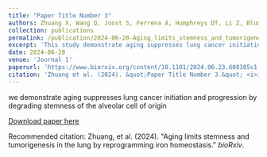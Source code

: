 ```yaml
---
title: "Paper Title Number 3"
authors: Zhuang X, Wang Q, Joost S, Ferrena A, Humphreys DT, Li Z, Blum M, Bastl K, Ding S, Landais Y, Zhan Y, Zhao Y, Chaligne R, Lee JH, Carrasco SE, Bhanot UK, Koche RP, Bott MJ, Katajisto P, Soto-Feliciano YM, Pisanic T, Thomas T, Zheng D, Wong ES, Tammela T.
collection: publications
permalink: /publication/2024-06-28-Aging_limits_stemness_and_tumorigenesis
excerpt: 'This study demonstrate aging suppresses lung cancer initiation and progression by degrading stemness of the alveolar cell of origin'
date: 2024-06-28
venue: 'Journal 1'
paperurl: 'https://www.biorxiv.org/content/10.1101/2024.06.23.600305v1'
citation: 'Zhuang et al. (2024). &quot;Paper Title Number 3.&quot; <i>Journal 1</i>. 1(3).'
---
```

 we demonstrate aging suppresses lung cancer initiation and progression by degrading stemness of the alveolar cell of origin

[Download paper here](https://www.biorxiv.org/content/10.1101/2024.06.23.600305v1)

Recommended citation: Zhuang, et al. (2024). "Aging limits stemness and tumorigenesis in the lung by reprogramming iron homeostasis." <i>bioRxiv</i>.
